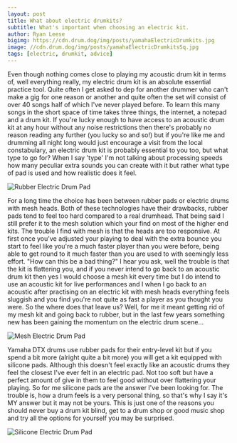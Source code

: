 ```yaml
---
layout: post
title: What about electric drumkits?
subtitle: What's important when choosing an electric kit.
author: Ryan Leese
bigimg: https://cdn.drum.dog/img/posts/yamahaElectricDrumkits.jpg
image: //cdn.drum.dog/img/posts/yamahaElectricDrumkitsSq.jpg
tags: [electric, drumkit, advice]
---
```


Even though nothing comes close to playing my acoustic drum kit in terms of, well everything really, my electric drum kit is an absolute essential practice tool. Quite often I get asked to dep for another drummer who can't make a gig for one reason or another and quite often the set will consist of over 40 songs half of which I've never played before. To learn this many songs in the short space of time takes three things, the internet, a notepad and a drum kit. If you're lucky enough to have access to an acoustic drum kit at any hour without any noise restrictions then there's probably no reason reading any further (you lucky so and so!) but if you're like me and drumming all night long would just encourage a visit from the local constabulary, an electric drum kit is probably essential to you too, but what type to go for?  When I say 'type' I'm not talking about processing speeds how many peculiar extra sounds you can create with it but rather what type of pad is used and how realistic does it feel. 

![Rubber Electric Drum Pad](https://cdn.drum.dog/img/posts/yamahaElectricDrumkitPad01.jpg)

For a long time the choice has been between rubber pads or electric drums with mesh heads. Both of these technologies have their drawbacks, rubber pads tend to feel too hard compared to a real drumhead. That being said I still prefer it to the mesh solution which your find on most of the higher end kits. The trouble I find with mesh is that the heads are too responsive. At first once you've adjusted your playing to deal with the extra bounce you start to feel like you're a much faster player than you were before, being able to get round to it much faster than you are used to with seemingly less effort. "How can this be a bad thing?" I hear you ask, well the trouble is that the kit is flattering you, and if you never intend to go back to an acoustic drum kit then yes I would choose a mesh kit every time but I do intend to use an acoustic kit for live performances and I when I go back to an acoustic after practising on an electric kit with mesh heads everything feels sluggish and you find you're not quite as fast a player as you thought you were. So the where does that leave us? Well, for me it meant getting rid of my mesh kit and going back to rubber, but in the last few years something new has been gaining the momentum on the electric drum scene...

![Mesh Electric Drum Pad](https://cdn.drum.dog/img/posts/yamahaElectricDrumkitSnare01.jpg)

Yamaha DTX drums use rubber pads for their entry-level kit but if you spend a bit more (alright quite a bit more) you will get a kit equipped with silicone pads. Although this doesn't feel exactly like an acoustic drums they feel the closest I've ever felt in an electric pad. Not too soft but have a perfect amount of give in them to feel good without over flattering your playing. So for me silicone pads are the answer I've been looking for. The trouble is, how a drum feels is a very personal thing, so that's why I say it's MY answer but it may not be yours. This is just one of the reasons you should never buy a drum kit blind, get to a drum shop or good music shop and try all the options for yourself you may be surprised.

![Silicone Electric Drum Pad](https://cdn.drum.dog/img/posts/yamahaElectricDrumkitPad02.jpg)